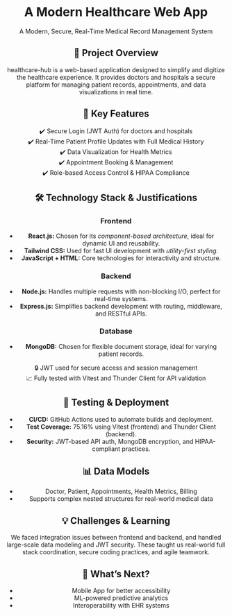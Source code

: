 <header>
  <h1>A Modern Healthcare Web App</h1>
  <p>A Modern, Secure, Real-Time Medical Record Management System</p>


<section>
  <h2>🚀 Project Overview</h2>
  <p>healthcare-hub is a web-based application designed to simplify and digitize the healthcare experience. It provides doctors and hospitals a secure platform for managing patient records, appointments, and data visualizations in real time.</p>
</section>

<section>
  <h2>📌 Key Features</h2>
  <div class="highlight">✔️ Secure Login (JWT Auth) for doctors and hospitals</div>
  <div class="highlight">✔️ Real-Time Patient Profile Updates with Full Medical History</div>
  <div class="highlight">✔️ Data Visualization for Health Metrics</div>
  <div class="highlight">✔️ Appointment Booking & Management</div>
  <div class="highlight">✔️ Role-based Access Control & HIPAA Compliance</div>
</section>

<section>
  <h2>🛠️ Technology Stack & Justifications</h2>

  <h3>Frontend</h3>
  <ul>
    <li><strong>React.js:</strong> Chosen for its <em>component-based architecture</em>, ideal for dynamic UI and reusability.</li>
    <li><strong>Tailwind CSS:</strong> Used for fast UI development with <em>utility-first styling</em>.</li>
    <li><strong>JavaScript + HTML:</strong> Core technologies for interactivity and structure.</li>
  </ul>

  <h3>Backend</h3>
  <ul>
    <li><strong>Node.js:</strong> Handles multiple requests with non-blocking I/O, perfect for real-time systems.</li>
    <li><strong>Express.js:</strong> Simplifies backend development with routing, middleware, and RESTful APIs.</li>
  </ul>

  <h3>Database</h3>
  <ul>
    <li><strong>MongoDB:</strong> Chosen for flexible document storage, ideal for varying patient records.</li>
  </ul>

  <div class="highlight">🔒 JWT used for secure access and session management</div>
  <div class="highlight">📈 Fully tested with Vitest and Thunder Client for API validation</div>
</section>

<section>
  <h2>🧪 Testing & Deployment</h2>
  <ul>
    <li><strong>CI/CD:</strong> GitHub Actions used to automate builds and deployment.</li>
    <li><strong>Test Coverage:</strong> 75.16% using Vitest (frontend) and Thunder Client (backend).</li>
    <li><strong>Security:</strong> JWT-based API auth, MongoDB encryption, and HIPAA-compliant practices.</li>
  </ul>
</section>

<section>
  <h2>📊 Data Models</h2>
  <ul>
    <li>Doctor, Patient, Appointments, Health Metrics, Billing</li>
    <li>Supports complex nested structures for real-world medical data</li>
  </ul>
</section>

<section>
  <h2>💡 Challenges & Learning</h2>
  <p>We faced integration issues between frontend and backend, and handled large-scale data modeling and JWT security. These taught us real-world full stack coordination, secure coding practices, and agile teamwork.</p>
</section>

<section>
  <h2>📱 What’s Next?</h2>
  <ul>
    <li>Mobile App for better accessibility</li>
    <li>ML-powered predictive analytics</li>
    <li>Interoperability with EHR systems</li>
  </ul>
</section>

</body>
</html>
